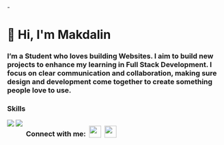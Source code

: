 -<div id="toc">
  <ul align="left" style="list-style: none">
    <summary>
      <h1>
        👋 Hi, I'm Makdalin
      </h1>
    </summary>
  </ul>
</div>

**<h3 align="left">I’m a Student who loves building Websites. I aim to build new projects to enhance my learning in Full Stack Development. I focus on clear communication and collaboration, making sure design and development come together to create something people love to use.</h3>**

**<h3 align="left">Skills</h3>**

<div style="display: flex; flex-wrap: wrap; gap: 4px; justify-content: left;">
<img src="https://img.shields.io/badge/-HTML5-E34F26?style=flat-square&logo=html5&logoColor=white">
<img src="https://img.shields.io/badge/-JavaScript-black?style=flat-square&logo=javascript"> 

**<h3 align="left">Connect with me:</h3>**

<p align="left"><a href="https://github.com/makdalin" target="_blank"><img src="https://img.shields.io/badge/GitHub-21232A?style=for-the-badge&logo=github&logoColor=white" height="28" style="margin-right: 4px"></a> <a href="https://www.linkedin.com/in/makdalinmaha" target="_blank"><img src="https://img.shields.io/badge/LinkedIn-21232A?style=for-the-badge&logo=linkedin&logoColor=white" height="28" style="margin-right: 4px"></a></p>

